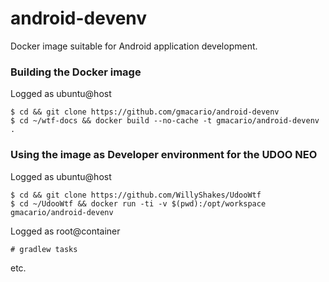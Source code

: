 # android-devenv

Docker image suitable for Android application development.

### Building the Docker image

Logged as ubuntu@host

```
$ cd && git clone https://github.com/gmacario/android-devenv
$ cd ~/wtf-docs && docker build --no-cache -t gmacario/android-devenv .
```

### Using the image as Developer environment for the UDOO NEO

Logged as ubuntu@host

```
$ cd && git clone https://github.com/WillyShakes/UdooWtf
$ cd ~/UdooWtf && docker run -ti -v $(pwd):/opt/workspace gmacario/android-devenv
```

Logged as root@container

```
# gradlew tasks
```

etc.

<!-- EOF -->
